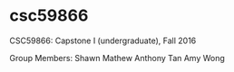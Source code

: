 # csc59866
CSC59866: Capstone I (undergraduate), Fall 2016

Group Members:
Shawn Mathew
Anthony Tan
Amy Wong

